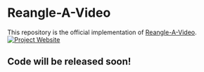 # Reangle-A-Video 
This repository is the official implementation of [Reangle-A-Video](#).<br>
[![Project Website](https://img.shields.io/badge/Project-Website-orange)](https://hyeonho99.github.io/reangle-a-video/)

## Code will be released soon!
